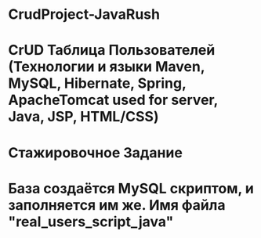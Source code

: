 # CrudProject-JavaRush
# CrUD Таблица Пользователей (Технологии и языки Maven, MySQL, Hibernate, Spring, ApacheTomcat used for server, Java, JSP, HTML/CSS)
# Стажировочное Задание

# База создаётся MySQL скриптом, и заполняется им же. Имя файла "real_users_script_java"
